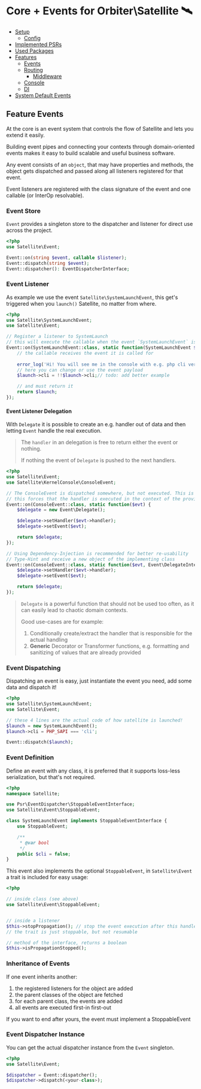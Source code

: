 # Core + Events for Orbiter\Satellite 🛰️

- [Setup](../../README.md#setup)
    - [Config](../../README.md#config)
- [Implemented PSRs](../../README.md#psrs)
- [Used Packages](../../README.md#used-packages)
- [Features](README.md)
    - [Events](feature-events.md)
    - [Routing](feature-routing.md)
        - [Middleware](feature-middleware.md)
    - [Console](feature-console.md)
    - [DI](feature-di.md)
- [System Default Events](satellite-events.md)

## Feature Events

At the core is an event system that controls the flow of Satellite and lets you extend it easily.

Building event pipes and connecting your contexts through domain-oriented events makes it easy to build scalable and useful business software.

Any event consists of an `object`, that may have properties and methods, the object gets dispatched and passed along all listeners registered for that event.

Event listeners are registered with the class signature of the event and one callable (or InterOp resolvable).

### Event Store

`Event` provides a singleton store to the dispatcher and listener for direct use across the project.

```php
<?php
use Satellite\Event;

Event::on(string $event, callable $listener);
Event::dispatch(string $event);
Event::dispatcher(): EventDispatcherInterface;
```

### Event Listener

As example we use the event `Satellite\SystemLaunchEvent`, this get's triggered when you `launch()` Satellite, no matter from where.

```php
<?php
use Satellite\SystemLaunchEvent;
use Satellite\Event;

// Register a listener to SystemLaunch
// this will execute the callable when the event `SystemLaunchEvent` is dispatched
Event::on(SystemLaunchEvent::class, static function(SystemLaunchEvent $launch) {
    // the callable receives the event it is called for
    
    error_log('Hi! You will see me in the console with e.g. php cli version');
    // here you can change or use the event payload
    $launch->cli = !!$launch->cli;// todo: add better example

    // and must return it
    return $launch;
});
```

#### Event Listener Delegation

With `Delegate` it is possible to create an e.g. handler out of data and then letting `Event` handle the real execution.

> The `handler` in an delegation is free to return either the event or nothing.
>
> If nothing the event of `Delegate` is pushed to the next handlers.

```php
<?php
use Satellite\Event;
use Satellite\KernelConsole\ConsoleEvent;

// The ConsoleEvent is dispatched somewhere, but not executed. This is done by simply delegating the handler execution also to the event system.
// this forces that the handler is executed in the context of the provided event - which may derive from the one received
Event::on(ConsoleEvent::class, static function($evt) {
    $delegate = new Event\Delegate();

    $delegate->setHandler($evt->handler);
    $delegate->setEvent($evt);

    return $delegate;
});

// Using Dependency-Injection is recommended for better re-usability
// Type-Hint and receive a new object of the implementing class
Event::on(ConsoleEvent::class, static function($evt, Event\DelegateInterface $delegate) {
    $delegate->setHandler($evt->handler);
    $delegate->setEvent($evt);

    return $delegate;
});
```

> `Delegate` is a powerful function that should not be used too often, as it can easily lead to chaotic domain contexts.
>
> Good use-cases are for example:
>
> 1. Conditionally create/extract the handler that is responsible for the actual handling
> 2. **Generic** Decorator or Transformer functions, e.g. formatting and sanitizing of values that are already provided

### Event Dispatching

Dispatching an event is easy, just instantiate the event you need, add some data and dispatch it!

```php
<?php
use Satellite\SystemLaunchEvent;
use Satellite\Event;

// these 4 lines are the actual code of how satellite is launched!
$launch = new SystemLaunchEvent();
$launch->cli = PHP_SAPI === 'cli';

Event::dispatch($launch);
```

### Event Definition

Define an event with any class, it is preferred that it supports loss-less serialization, but that's not required.

```php
<?php
namespace Satellite;

use Psr\EventDispatcher\StoppableEventInterface;
use Satellite\Event\StoppableEvent;

class SystemLaunchEvent implements StoppableEventInterface {
    use StoppableEvent;

    /**
     * @var bool
     */
    public $cli = false;
}
```

This event also implements the optional `StoppableEvent`, in `Satellite\Event` a trait is included for easy usage:

```php
<?php

// inside class (see above)
use Satellite\Event\StoppableEvent;


// inside a listener
$this->stopPropagation(); // stop the event execution after this handler
// the trait is just stoppable, but not resumable

// method of the interface, returns a boolean
$this->isPropagationStopped();
```

### Inheritance of Events
 
If one event inherits another:

1. the registered listeners for the object are added
2. the parent classes of the object are fetched
3. for each parent class, the events are added
4. all events are executed first-in first-out

If you want to end after yours, the event must implement a StoppableEvent

### Event Dispatcher Instance 

You can get the actual dispatcher instance from the `Event` singleton.

```php
<?php
use Satellite\Event;

$dispatcher = Event::dispatcher();
$dispatcher->dispatch(<your-class>);
```
